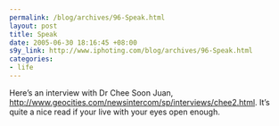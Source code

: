 ```yaml
--- 
permalink: /blog/archives/96-Speak.html
layout: post
title: Speak
date: 2005-06-30 18:16:45 +08:00
s9y_link: http://www.iphoting.com/blog/archives/96-Speak.html
categories: 
- life
---
```

<p class="break"><p>Here&#8217;s an interview with Dr Chee Soon Juan, <a onclick="_gaq.push(['_trackPageview', '/extlink/www.geocities.com/newsintercom/sp/interviews/chee2.html']);"  href="http://www.geocities.com/newsintercom/sp/interviews/chee2.html">http://www.geocities.com/newsintercom/sp/interviews/chee2.html</a>. It&#8217;s quite a nice read if your live with your eyes open enough.</p></p>
